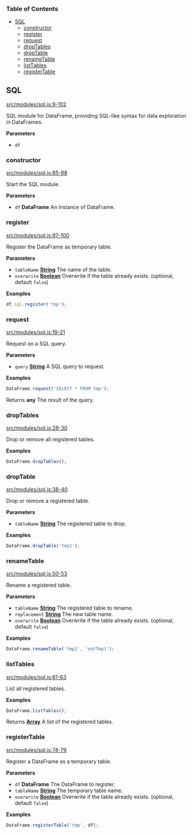 <!-- Generated by documentation.js. Update this documentation by updating the source code. -->

### Table of Contents

-   [SQL](#sql)
    -   [constructor](#constructor)
    -   [register](#register)
    -   [request](#request)
    -   [dropTables](#droptables)
    -   [dropTable](#droptable)
    -   [renameTable](#renametable)
    -   [listTables](#listtables)
    -   [registerTable](#registertable)

## SQL

[src/modules/sql.js:9-102](https://github.com/Gmousse/dataframe-js/blob/159642ac689f9f7652c442501e992a20e93d9fc1/src/modules/sql.js#L9-L102 "Source code on GitHub")

SQL module for DataFrame, providing SQL-like syntax for data exploration in DataFrames.

**Parameters**

-   `df`  

### constructor

[src/modules/sql.js:85-88](https://github.com/Gmousse/dataframe-js/blob/159642ac689f9f7652c442501e992a20e93d9fc1/src/modules/sql.js#L85-L88 "Source code on GitHub")

Start the SQL module.

**Parameters**

-   `df` **DataFrame** An instance of DataFrame.

### register

[src/modules/sql.js:97-100](https://github.com/Gmousse/dataframe-js/blob/159642ac689f9f7652c442501e992a20e93d9fc1/src/modules/sql.js#L97-L100 "Source code on GitHub")

Register the DataFrame as temporary table.

**Parameters**

-   `tableName` **[String](https://developer.mozilla.org/en-US/docs/Web/JavaScript/Reference/Global_Objects/String)** The name of the table.
-   `overwrite` **[Boolean](https://developer.mozilla.org/en-US/docs/Web/JavaScript/Reference/Global_Objects/Boolean)** Overwrite if the table already exists. (optional, default `false`)

**Examples**

```javascript
df.sql.register('tmp');
```

### request

[src/modules/sql.js:19-21](https://github.com/Gmousse/dataframe-js/blob/159642ac689f9f7652c442501e992a20e93d9fc1/src/modules/sql.js#L19-L21 "Source code on GitHub")

Request on a SQL query.

**Parameters**

-   `query` **[String](https://developer.mozilla.org/en-US/docs/Web/JavaScript/Reference/Global_Objects/String)** A SQL query to request.

**Examples**

```javascript
DataFrame.request('SELECT * FROM tmp');
```

Returns **any** The result of the query.

### dropTables

[src/modules/sql.js:28-30](https://github.com/Gmousse/dataframe-js/blob/159642ac689f9f7652c442501e992a20e93d9fc1/src/modules/sql.js#L28-L30 "Source code on GitHub")

Drop or remove all registered tables.

**Examples**

```javascript
DataFrame.dropTables();
```

### dropTable

[src/modules/sql.js:38-40](https://github.com/Gmousse/dataframe-js/blob/159642ac689f9f7652c442501e992a20e93d9fc1/src/modules/sql.js#L38-L40 "Source code on GitHub")

Drop or remove a registered table.

**Parameters**

-   `tableName` **[String](https://developer.mozilla.org/en-US/docs/Web/JavaScript/Reference/Global_Objects/String)** The registered table to drop.

**Examples**

```javascript
DataFrame.dropTable('tmp1');
```

### renameTable

[src/modules/sql.js:50-53](https://github.com/Gmousse/dataframe-js/blob/159642ac689f9f7652c442501e992a20e93d9fc1/src/modules/sql.js#L50-L53 "Source code on GitHub")

Rename a registered table.

**Parameters**

-   `tableName` **[String](https://developer.mozilla.org/en-US/docs/Web/JavaScript/Reference/Global_Objects/String)** The registered table to rename.
-   `replacement` **[String](https://developer.mozilla.org/en-US/docs/Web/JavaScript/Reference/Global_Objects/String)** The new table name.
-   `overwrite` **[Boolean](https://developer.mozilla.org/en-US/docs/Web/JavaScript/Reference/Global_Objects/Boolean)** Overwrite if the table already exists. (optional, default `false`)

**Examples**

```javascript
DataFrame.renameTable('tmp1', 'notTmp1');
```

### listTables

[src/modules/sql.js:61-63](https://github.com/Gmousse/dataframe-js/blob/159642ac689f9f7652c442501e992a20e93d9fc1/src/modules/sql.js#L61-L63 "Source code on GitHub")

List all registered tables.

**Examples**

```javascript
DataFrame.listTables();
```

Returns **[Array](https://developer.mozilla.org/en-US/docs/Web/JavaScript/Reference/Global_Objects/Array)** A list of the registered tables.

### registerTable

[src/modules/sql.js:74-79](https://github.com/Gmousse/dataframe-js/blob/159642ac689f9f7652c442501e992a20e93d9fc1/src/modules/sql.js#L74-L79 "Source code on GitHub")

Register a DataFrame as a temporary table.

**Parameters**

-   `df` **DataFrame** The DataFrame to register.
-   `tableName` **[String](https://developer.mozilla.org/en-US/docs/Web/JavaScript/Reference/Global_Objects/String)** The temporary table name.
-   `overwrite` **[Boolean](https://developer.mozilla.org/en-US/docs/Web/JavaScript/Reference/Global_Objects/Boolean)** Overwrite if the table already exists. (optional, default `false`)

**Examples**

```javascript
DataFrame.registerTable('tmp', df);
```
